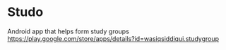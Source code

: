# Studo
Android app that helps form study groups
https://play.google.com/store/apps/details?id=wasiqsiddiqui.studygroup
